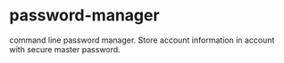 # password-manager
command line password manager.
Store account information in account with secure master password.
